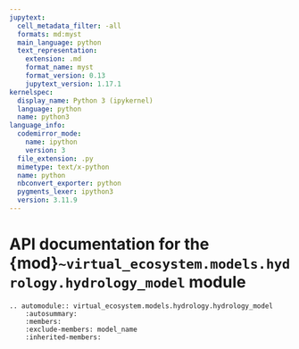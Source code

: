 ```yaml
---
jupytext:
  cell_metadata_filter: -all
  formats: md:myst
  main_language: python
  text_representation:
    extension: .md
    format_name: myst
    format_version: 0.13
    jupytext_version: 1.17.1
kernelspec:
  display_name: Python 3 (ipykernel)
  language: python
  name: python3
language_info:
  codemirror_mode:
    name: ipython
    version: 3
  file_extension: .py
  mimetype: text/x-python
  name: python
  nbconvert_exporter: python
  pygments_lexer: ipython3
  version: 3.11.9
---
```


<!-- markdownlint-disable-next-line  MD013 -->
# API documentation for the {mod}`~virtual_ecosystem.models.hydrology.hydrology_model` module

```{eval-rst}
.. automodule:: virtual_ecosystem.models.hydrology.hydrology_model
    :autosummary:
    :members:
    :exclude-members: model_name
    :inherited-members:
```
